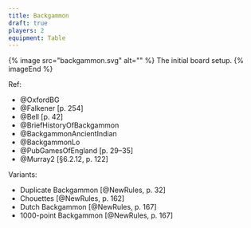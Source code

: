 ```yaml
---
title: Backgammon
draft: true
players: 2
equipment: Table
---
```



{% image src="backgammon.svg" alt="" %}
The initial board setup.
{% imageEnd %}

Ref:
- @OxfordBG
- @Falkener [p. 254]
- @Bell [p. 42]
- @BriefHistoryOfBackgammon
- @BackgammonAncientIndian
- @BackgammonLo
- @PubGamesOfEngland [p. 29–35]
- @Murray2 [§6.2.12, p. 122]

Variants:

- Duplicate Backgammon [@NewRules, p. 32]
- Chouettes [@NewRules, p. 162]
- Dutch Backgammon [@NewRules, p. 167]
- 1000-point Backgammon [@NewRules, p. 167]
